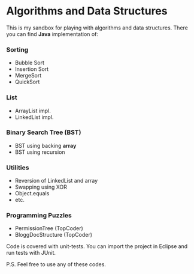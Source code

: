 # Algorithms and Data Structures

This is my sandbox for playing with algorithms and data structures. There you can find **Java** implementation of:

### Sorting
  - Bubble Sort
  - Insertion Sort
  - MergeSort
  - QuickSort

### List
  - ArrayList impl.
  - LinkedList impl.

### Binary Search Tree (BST)
  - BST using backing **array**
  - BST using recursion

### Utilities
  - Reversion of LinkedList and array
  - Swapping using XOR
  - Object.equals
  - etc.

### Programming Puzzles
  - PermissionTree (TopCoder)
  - BloggDocStructure (TopCoder)


Code is covered with unit-tests. You can import the project in Eclipse and run tests with JUnit.

P.S. Feel free to use any of these codes.

